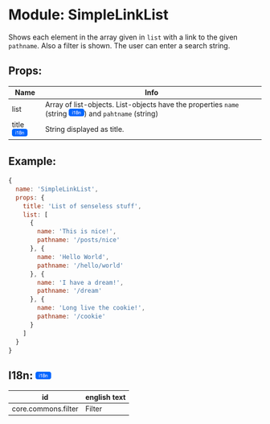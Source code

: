 # Module: SimpleLinkList
Shows each element in the array given in `list` with a link to the given `pathname`. Also a filter is shown. The user can enter a search string.

## Props:

Name                                                                    | Info
----------------------------------------------------------------------- | -----------------------------------------------------------------------------------------------------------------------------------------------------------------
list                                                                    | Array of list-objects. List-objects have the properties `name` (string <a href="../i18n.md"><img src="../img/i18n.png" height="15"/></a>) and `pahtname` (string)
title <a href="../i18n.md"><img src="../img/i18n.png" height="15"/></a> | String displayed as title.

## Example:

```js
{
  name: 'SimpleLinkList',
  props: {
    title: 'List of senseless stuff',
    list: [
      {
        name: 'This is nice!',
        pathname: '/posts/nice'
      }, {
        name: 'Hello World',
        pathname: '/hello/world'
      }, {
        name: 'I have a dream!',
        pathname: '/dream'
      }, {
        name: 'Long live the cookie!',
        pathname: '/cookie'
      }
    ]
  }
}
```

## I18n: <a href="../i18n.md"><img src="../img/i18n.png" height="15"/></a>

id                  | english text
------------------- | ------------
core.commons.filter | Filter

